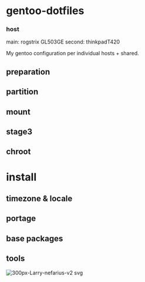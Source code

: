 # gentoo-dotfiles
### host
main: rogstrix GL503GE
second: thinkpadT420

My gentoo configuration per individual hosts + shared.

## preparation
## partition
## mount
## stage3
## chroot
# install
## timezone & locale
## portage 
## base packages
## tools
![300px-Larry-nefarius-v2 svg](https://user-images.githubusercontent.com/92778316/216841517-fdccdf1d-1e0f-4082-925f-855a9b737d1b.png)
